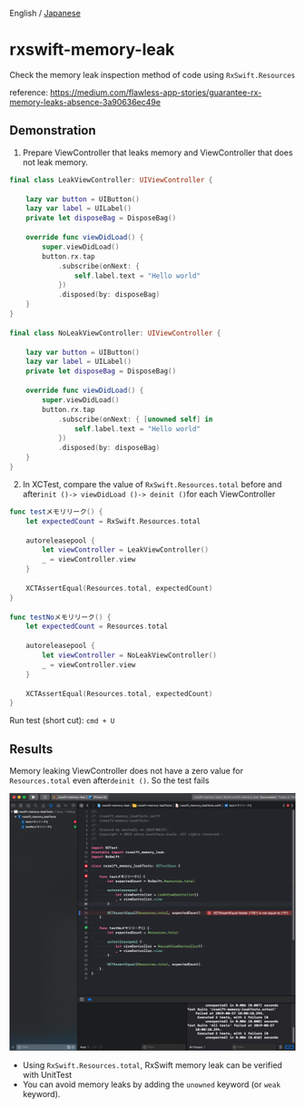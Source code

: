 English / [Japanese](https://github.com/ShotaKashihara/rxswift-memory-leak/blob/master/README-ja.md)

# rxswift-memory-leak

Check the memory leak inspection method of code using `RxSwift.Resources`

reference: https://medium.com/flawless-app-stories/guarantee-rx-memory-leaks-absence-3a90636ec49e 

## Demonstration

1. Prepare ViewController that leaks memory and ViewController that does not leak memory.

```swift
final class LeakViewController: UIViewController {

    lazy var button = UIButton()
    lazy var label = UILabel()
    private let disposeBag = DisposeBag()

    override func viewDidLoad() {
        super.viewDidLoad()
        button.rx.tap
            .subscribe(onNext: {
                self.label.text = "Hello world"
            })
            .disposed(by: disposeBag)
    }
}

final class NoLeakViewController: UIViewController {

    lazy var button = UIButton()
    lazy var label = UILabel()
    private let disposeBag = DisposeBag()

    override func viewDidLoad() {
        super.viewDidLoad()
        button.rx.tap
            .subscribe(onNext: { [unowned self] in
                self.label.text = "Hello world"
            })
            .disposed(by: disposeBag)
    }
}
```

2. In XCTest, compare the value of `RxSwift.Resources.total` before and after` init ()-> viewDidLoad ()-> deinit () `for each ViewController

```swift
func testメモリリーク() {
    let expectedCount = RxSwift.Resources.total

    autoreleasepool {
        let viewController = LeakViewController()
        _ = viewController.view
    }

    XCTAssertEqual(Resources.total, expectedCount)
}

func testNoメモリリーク() {
    let expectedCount = Resources.total

    autoreleasepool {
        let viewController = NoLeakViewController()
        _ = viewController.view
    }

    XCTAssertEqual(Resources.total, expectedCount)
}
```

Run test (short cut): `cmd + U`

## Results

Memory leaking ViewController does not have a zero value for `Resources.total` even after` deinit () `.
So the test fails

<img src="https://raw.githubusercontent.com/ShotaKashihara/rxswift-memory-leak/images/img/result.png" >

- Using `RxSwift.Resources.total`, RxSwift memory leak can be verified with UnitTest
- You can avoid memory leaks by adding the `unowned` keyword (or `weak` keyword).
